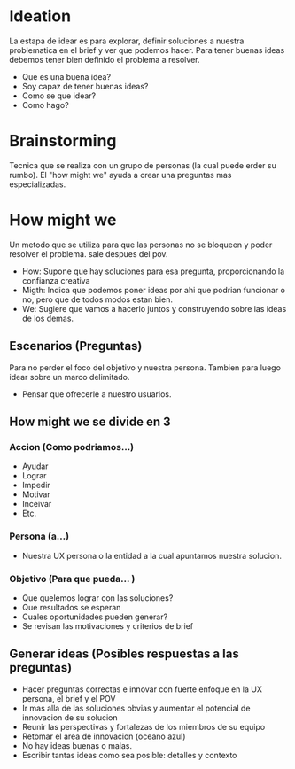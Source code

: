 # Ideation
La estapa de idear es para explorar, definir soluciones a nuestra problematica en el brief y ver que podemos hacer. Para tener buenas ideas debemos tener bien definido el problema a resolver.
- Que es una buena idea? 
- Soy capaz de tener buenas ideas? 
- Como se que idear? 
- Como hago? 

# Brainstorming
Tecnica que se realiza con un grupo de personas (la cual puede erder su rumbo). El "how might we" ayuda a crear una preguntas mas especializadas.

# How might we
Un metodo que se utiliza para que las personas no se bloqueen y poder resolver el problema. sale despues del pov.
- How: Supone que hay soluciones para esa pregunta, proporcionando la confianza creativa 
- Migth: Indica que podemos poner ideas por ahi que podrian funcionar o no, pero que de todos modos estan bien.
- We: Sugiere que vamos a hacerlo juntos y construyendo sobre las ideas de los demas.

## Escenarios (Preguntas)
Para no perder el foco del objetivo y nuestra persona. Tambien para luego idear sobre un marco delimitado.

- Pensar que ofrecerle a nuestro usuarios.

## How might we se divide en 3 

### Accion (Como podriamos...)
-  Ayudar 
- Lograr
- Impedir
- Motivar
- Inceivar
- Etc.

### Persona (a...)
- Nuestra UX persona o la entidad a la cual apuntamos nuestra solucion.

### Objetivo (Para que pueda... )
- Que quelemos lograr con las soluciones? 
- Que resultados se esperan 
- Cuales oportunidades pueden generar? 
- Se revisan las motivaciones y criterios de brief

## Generar ideas (Posibles respuestas a las preguntas)
- Hacer preguntas correctas e innovar con fuerte enfoque en la UX persona, el brief y el POV 
- Ir mas alla de las soluciones obvias y aumentar el potencial de innovacion de su solucion
- Reunir las perspectivas y fortalezas de los miembros de su equipo
- Retomar el area de innovacion (oceano azul)
- No hay ideas buenas o malas.
- Escribir tantas ideas como sea posible: detalles y contexto

